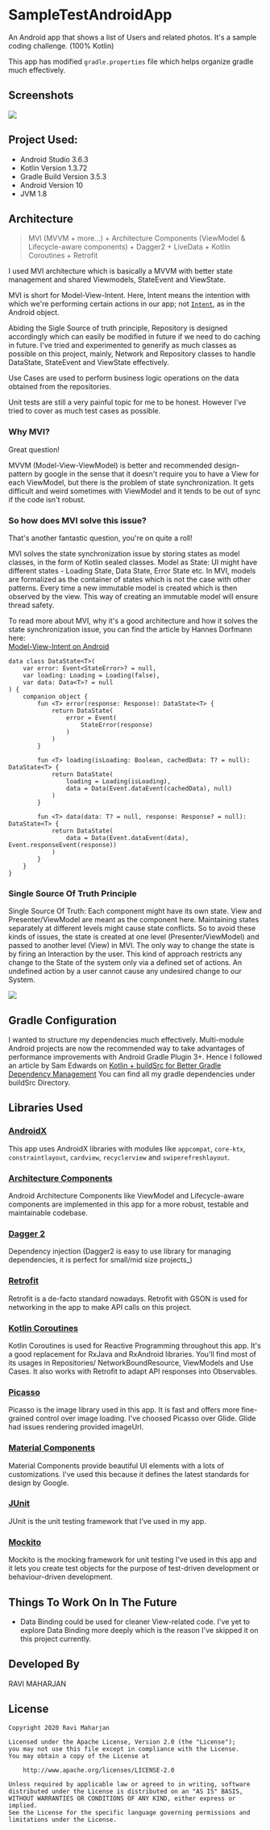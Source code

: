 # SampleTestAndroidApp

An Android app that shows a list of Users and related photos. It's a sample coding challenge. (100% Kotlin)

This app has modified `gradle.properties` file which helps organize gradle much effectively.

## Screenshots

<img src="./images/screens_combined.png">

## Project Used:
* Android Studio 3.6.3
* Kotlin Version 1.3.72
* Gradle Build Version 3.5.3
* Android Version 10
* JVM 1.8

## Architecture

> MVI (MVVM + more...) + Architecture Components (ViewModel & Lifecycle-aware components) + Dagger2 + LiveData + Kotlin Coroutines + Retrofit

I used MVI architecture which is basically a MVVM with better state management and shared Viewmodels, StateEvent and ViewState.

MVI is short for Model-View-Intent. Here, Intent means the intention with which we're performing certain actions in our app; not [`Intent`](https://developer.android.com/reference/android/content/Intent), as in the Android object.

Abiding the Sigle Source of truth principle, Repository is designed accordingly which can easily be modified in future if we need to do caching in future. I've tried and experimented to generify as much classes as possible on this project, mainly, Network and Repository classes to handle DataState, StateEvent and ViewState effectively.

Use Cases are used to perform business logic operations on the data obtained from the repositories.

Unit tests are still a very painful topic for me to be honest. However I've tried to cover as much test cases as possible.

### Why MVI?

Great question!

MVVM (Model-View-ViewModel) is better and recommended design-pattern by google in the sense that it doesn't require you to have a View for each ViewModel, but there is the problem of state synchronization. It gets difficult and weird sometimes with ViewModel and it tends to be out of sync if the code isn't robust.

### So how does MVI solve this issue?

That's another fantastic question, you're on quite a roll! 

MVI solves the state synchronization issue by storing states as model classes, in the form of Kotlin sealed classes. Model as State: UI might have different states - Loading State, Data State, Error State etc. In MVI, models are formalized as the container of states which is not the case with other patterns. Every time a new immutable model is created which is then observed by the view. This way of creating an immutable model will ensure thread safety.

To read more about MVI, why it's a good architecture and how it solves the state synchronization issue, you can find the article by Hannes Dorfmann here: <br>
[Model-View-Intent on Android](http://hannesdorfmann.com/android/model-view-intent)
```
data class DataState<T>(
    var error: Event<StateError>? = null,
    var loading: Loading = Loading(false),
    var data: Data<T>? = null
) {
    companion object {
        fun <T> error(response: Response): DataState<T> {
            return DataState(
                error = Event(
                    StateError(response)
                )
            )
        }

        fun <T> loading(isLoading: Boolean, cachedData: T? = null): DataState<T> {
            return DataState(
                loading = Loading(isLoading),
                data = Data(Event.dataEvent(cachedData), null)
            )
        }

        fun <T> data(data: T? = null, response: Response? = null): DataState<T> {
            return DataState(
                data = Data(Event.dataEvent(data), Event.responseEvent(response))
            )
        }
    }
}
```
### Single Source Of Truth Principle
Single Source Of Truth: Each component might have its own state. View and Presenter/ViewModel are meant as the component here. Maintaining states separately at different levels might cause state conflicts. So to avoid these kinds of issues, the state is created at one level (Presenter/ViewModel) and passed to another level (View) in MVI. The only way to change the state is by firing an Interaction by the user. This kind of approach restricts any change to the State of the system only via a defined set of actions. An undefined action by a user cannot cause any undesired change to our System.

<img src="./images/single_source_of_truth.png">

## Gradle Configuration

I wanted to structure my dependencies much effectively. Multi-module Android projects are now the recommended way to take advantages of performance improvements with Android Gradle Plugin 3+. Hence I followed an article by Sam Edwards on [Kotlin + buildSrc for Better Gradle Dependency Management](https://handstandsam.com/2018/02/11/kotlin-buildsrc-for-better-gradle-dependency-management/)
You can find all my gradle dependencies under buildSrc Directory.

## Libraries Used

### [AndroidX](https://developer.android.com/jetpack/androidx/)

This app uses AndroidX libraries with modules like `appcompat`, `core-ktx`, `constraintlayout`, `cardview`, `recyclerview` and `swiperefreshlayout`.

### [Architecture Components](https://developer.android.com/topic/libraries/architecture)

Android Architecture Components like ViewModel and Lifecycle-aware components are implemented in this app for a more robust, testable and maintainable codebase.

### [Dagger 2](https://github.com/google/dagger)

Dependency injection (Dagger2 is easy to use library for managing dependencies, it is perfect for small/mid size projects_)

### [Retrofit](https://github.com/square/retrofit)

Retrofit is a de-facto standard nowadays. Retrofit with GSON is used for networking in the app to make API calls on this project. 

### [Kotlin Coroutines](https://github.com/ReactiveX/RxJava)

Kotlin Coroutines is used for Reactive Programming throughout this app. It's a good replacement for RxJava and RxAndroid libraries. You'll find most of its usages in Repositories/ NetworkBoundResource, ViewModels and Use Cases. It also works with Retrofit to adapt API responses into Observables.

### [Picasso](https://github.com/bumptech/glide)

Picasso is the image library used in this app. It is fast and offers more fine-grained control over image loading. I've choosed Picasso over Glide. Glide had issues rendering provided imageUrl. 

### [Material Components](https://material.io/develop/android/)

Material Components provide beautiful UI elements with a lots of customizations. I've used this because it defines the latest standards for design by Google.

### [JUnit](https://junit.org/junit4/)

JUnit is the unit testing framework that I've used in my app.

### [Mockito](https://site.mockito.org/)

Mockito is the mocking framework for unit testing I've used in this app and it lets you create test objects for the purpose of test-driven development or behaviour-driven development.

## Things To Work On In The Future

* Data Binding could be used for cleaner View-related code. I've yet to explore Data Binding more deeply which is the reason I've skipped it on this project currently.

## Developed By

RAVI MAHARJAN

## License

    Copyright 2020 Ravi Maharjan

    Licensed under the Apache License, Version 2.0 (the "License");
    you may not use this file except in compliance with the License.
    You may obtain a copy of the License at

        http://www.apache.org/licenses/LICENSE-2.0

    Unless required by applicable law or agreed to in writing, software
    distributed under the License is distributed on an "AS IS" BASIS,
    WITHOUT WARRANTIES OR CONDITIONS OF ANY KIND, either express or implied.
    See the License for the specific language governing permissions and
    limitations under the License.

